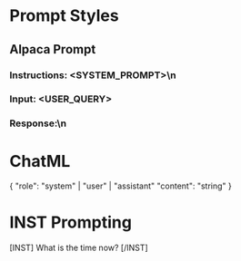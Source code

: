 # Prompt Styles

## Alpaca Prompt
### Instructions: <SYSTEM_PROMPT>\n
### Input: <USER_QUERY>

### Response:\n

# ChatML

{
"role": "system" | "user" | "assistant"
"content": "string"
}

# INST Prompting

[INST] What is the time now? [/INST]
